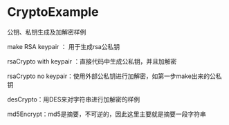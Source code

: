 # CryptoExample
公钥、私钥生成及加解密样例

make RSA keypair ： 用于生成rsa公私钥

rsaCrypto with keypair ：直接代码中生成公私钥，并且加解密

rsaCrypto no keypair：使用外部公私钥进行加解密，如第一步make出来的公私钥

desCrypto：用DES来对字符串进行加解密的样例

md5Encrypt：md5是摘要，不可逆的，因此这里主要就是摘要一段字符串
